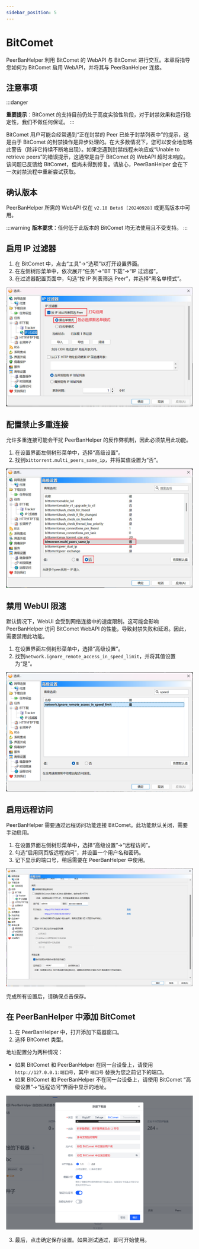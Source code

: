 ```yaml
---
sidebar_position: 5
---
```


# BitComet

PeerBanHelper 利用 BitComet 的 WebAPI 与 BitComet 进行交互。本章将指导您如何为 BitComet 启用 WebAPI，并将其与 PeerBanHelper 连接。

## 注意事项

:::danger

**重要提示**：BitComet 的支持目前仍处于高度实验性阶段，对于封禁效果和运行稳定性，我们不做任何保证。
:::

BitComet 用户可能会经常遇到“正在封禁的 Peer 已处于封禁列表中”的提示，这是由于 BitComet 的封禁操作是异步处理的。在大多数情况下，您可以安全地忽略此警告（除非它持续不断地出现）。如果您遇到封禁线程未响应或“Unable to retrieve peers”的错误提示，这通常是由于 BitComet 的 WebAPI 超时未响应。该问题已反馈给 BitComet，但尚未得到修复。请放心，PeerBanHelper 会在下一次封禁流程中重新尝试获取。

## 确认版本

PeerBanHelper 所需的 WebAPI 仅在 `v2.10 Beta6 [20240928]` 或更高版本中可用。

:::warning
**版本要求**：任何低于此版本的 BitComet 均无法使用且不受支持。
:::

## 启用 IP 过滤器

1. 在 BitComet 中，点击“工具”->“选项”以打开设置界面。
2. 在左侧树形菜单中，依次展开“任务”->“BT 下载”->“IP 过滤器”。
3. 在过滤器配置页面中，勾选“按 IP 列表筛选 Peer”，并选择“黑名单模式”。

![step1](./assets/BitComet-step1.jpg)

## 配置禁止多重连接

允许多重连接可能会干扰 PeerBanHelper 的反作弊机制，因此必须禁用此功能。

1. 在设置界面左侧树形菜单中，选择“高级设置”。
2. 找到`bittorrent.multi_peers_same_ip`，并将其值设置为“否”。

![step2](./assets/BitComet-step2.jpg)

## 禁用 WebUI 限速

默认情况下，WebUI 会受到网络连接中的速度限制。这可能会影响 PeerBanHelper 访问 BitComet WebAPI 的性能，导致封禁失败和延迟。因此，需要禁用此功能。

1. 在设置界面左侧树形菜单中，选择“高级设置”。
2. 找到`network.ignore_remote_access_in_speed_limit`，并将其值设置为“是”。

![step3](./assets/BitComet-step3.png)

## 启用远程访问

PeerBanHelper 需要通过远程访问功能连接 BitComet。此功能默认关闭，需要手动启用。

1. 在设置界面左侧树形菜单中，选择“高级设置”->“远程访问”。
2. 勾选“启用网页版远程访问”，并设置一个用户名和密码。
3. 记下显示的端口号，稍后需要在 PeerBanHelper 中使用。

![step4](./assets/BitComet-step4.png)

完成所有设置后，请确保点击保存。

## 在 PeerBanHelper 中添加 BitComet

1. 在 PeerBanHelper 中，打开添加下载器窗口。
2. 选择 BitComet 类型。

地址配置分为两种情况：

- 如果 BitComet 和 PeerBanHelper 在同一台设备上，请使用 `http://127.0.0.1:端口号`，其中 `端口号` 替换为您之前记下的端口。
- 如果 BitComet 和 PeerBanHelper 不在同一台设备上，请使用 BitComet “高级设置”->“远程访问”界面中显示的地址。

![step5](./assets/BitComet-step5.png)

3. 最后，点击确定保存设置。如果测试通过，即可开始使用。